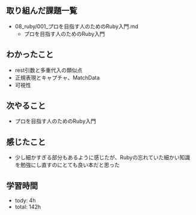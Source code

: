 ## 取り組んだ課題一覧

- 08_ruby/001_プロを目指す人のためのRuby入門.md
  - プロを目指す人のためのRuby入門

## わかったこと
- rest引数と多重代入の類似点
- 正規表現とキャプチャ、MatchData
- 可視性

## 次やること
  - プロを目指す人のためのRuby入門

## 感じたこと
- 少し細かすぎる部分もあるように感じたが、Rubyの忘れていた細かい知識を勉強にし直すのにとても良い本だと思った

## 学習時間
- tody: 4h
- total: 142h
